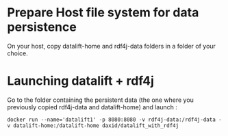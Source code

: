 # Prepare Host file system for data persistence

On your host, copy datalift-home and rdf4j-data folders in a folder of your choice.

# Launching datalift + rdf4j

Go to the folder containing the persistent data (the one where you previously copied rdf4j-data and datalift-home) and launch :

	docker run --name='datalift1' -p 8080:8080 -v rdf4j-data:/rdf4j-data -v datalift-home:/datalift-home daxid/datalift_with_rdf4j
